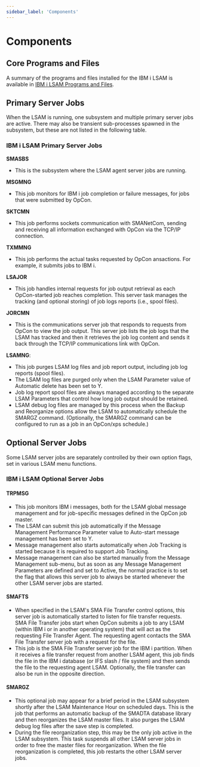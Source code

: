 ```yaml
---
sidebar_label: 'Components'
---
```


# Components

## Core Programs and Files

A summary of the programs and files installed for the IBM i LSAM is available in [IBM i LSAM Programs and Files](/reference/programs-files).

## Primary Server Jobs

When the LSAM is running, one subsystem and multiple primary server jobs are active. There may also be transient sub-processes spawned in the subsystem, but these are not listed in the following table.

### IBM i LSAM Primary Server Jobs
**SMASBS**
-  This is the subsystem where the LSAM agent server jobs are running. 

**MSGMNG**
-  This job monitors for IBM i job completion or failure messages, for jobs that were submitted by OpCon.

**SKTCMN**
-  This job performs sockets communication with SMANetCom, sending and receiving all information exchanged with OpCon via the TCP/IP connection. 

**TXMMNG**
-  This job performs the actual tasks requested by OpCon ansactions. For example, it submits jobs to IBM i.

**LSAJOR**
-  This job handles internal requests for job output retrieval as each OpCon-started job reaches completion. This server task manages the tracking (and optional storing) of job logs reports (i.e., spool files).

**JORCMN**
-  This is the communications server job that responds to requests from OpCon to view the job output. This server job lists the job logs that the LSAM has tracked and then it retrieves the job log content and sends it back through the TCP/IP communications link with OpCon.

**LSAMNG**:
-   This job purges LSAM log files and job report output, including job log reports (spool files).
-   The LSAM log files are purged only when the LSAM Parameter value of Automatic delete has been set to Y. 
-   Job log report spool files are always managed according to the separate LSAM Parameters that control how long job output should be retained.
-   LSAM debug log files are managed by this process when the Backup and Reorganize options allow the LSAM to automatically schedule the SMARGZ command. (Optionally, the SMARGZ command can be configured to run as a job in an OpCon/xps schedule.)

## Optional Server Jobs

Some LSAM server jobs are separately controlled by their own option
flags, set in various LSAM menu functions.

### IBM i LSAM Optional Server Jobs
#### TRPMSG
- This job monitors IBM i messages, both for the LSAM global message management and for job-specific messages defined in the OpCon job master.
- The LSAM can submit this job automatically if the Message Management Performance Parameter value to Auto-start message management has been set to Y. 
- Message management also starts automatically when Job Tracking is started because it is required to support Job Tracking.
- Message management can also be started manually from the Message Management sub-menu, but as soon as any Message Management Parameters are defined and set to Active, the normal practice is to set the flag that allows this server job to always be started whenever the other LSAM server jobs are started.

#### SMAFTS
- When specified in the LSAM's SMA File Transfer control options, this server job is automatically started to listen for file transfer requests. SMA File Transfer jobs start when OpCon submits a job to any LSAM (within IBM i or in another operating system) that will act as the requesting File Transfer Agent. The requesting agent contacts the SMA File Transfer server job with a request for the file.
- This job is the SMA File Transfer server job for the IBM i partition. When it receives a file transfer request from another LSAM agent, this job finds the file in the IBM i database (or IFS slash / file system) and then sends the file to the requesting agent LSAM. Optionally, the file transfer can also be run in the opposite direction.

#### SMARGZ
- This optional job may appear for a brief period in the LSAM subsystem shortly after the LSAM Maintenance Hour on scheduled days. This is the job that performs an automatic backup of the SMADTA database library and then reorganizes the LSAM master files. It also purges the LSAM debug log files after the save step is completed.
- During the file reorganization step, this may be the only job active in the LSAM subsystem. This task suspends all other LSAM server jobs in order to free the master files for reorganization. When the file reorganization is completed, this job restarts the other LSAM server jobs.
